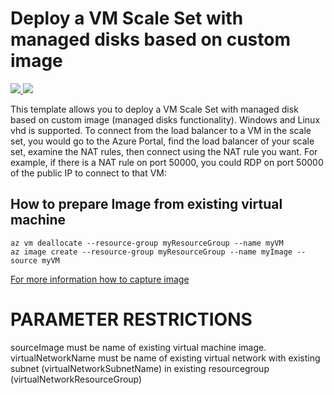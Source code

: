 # Deploy a VM Scale Set with managed disks based on custom image

<a href="https://portal.azure.com/#create/Microsoft.Template/uri/https%3A%2F%2Fraw.githubusercontent.com%2Fjjindrich%2Fjjazure-templates%2Fmaster%2Fvmss-customimage-myvnet%2Fazuredeploy.json" target="_blank">
    <img src="http://azuredeploy.net/deploybutton.png"/>
</a>
<a href="http://armviz.io/#/?load=https%3A%2F%2Fraw.githubusercontent.com%2Fjjindrich%2Fjjazure-templates%2Fmaster%2Fvmss-customimage-myvnet%2Fazuredeploy.json" target="_blank">
    <img src="http://armviz.io/visualizebutton.png"/>
</a>

This template allows you to deploy a VM Scale Set with managed disk based on custom image (managed disks functionality). Windows and Linux vhd is supported. To connect from the load balancer to a VM in the scale set, you would go to the Azure Portal, find the load balancer of your scale set, examine the NAT rules, then connect using the NAT rule you want. For example, if there is a NAT rule on port 50000, you could RDP on port 50000 of the public IP to connect to that VM:

## How to prepare Image from existing virtual machine
```azurecli
az vm deallocate --resource-group myResourceGroup --name myVM
az image create --resource-group myResourceGroup --name myImage --source myVM
```
<a href="https://docs.microsoft.com/en-us/azure/virtual-machines/linux/capture-image" target="_blank">For more information how to capture image</a>

PARAMETER RESTRICTIONS
======================

sourceImage must be name of existing virtual machine image.
virtualNetworkName must be name of existing virtual network with existing subnet (virtualNetworkSubnetName) in existing resourcegroup (virtualNetworkResourceGroup)